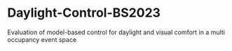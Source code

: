 # Daylight-Control-BS2023
Evaluation of model-based control for daylight and visual comfort in a multi occupancy event space
